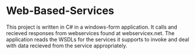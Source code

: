 # Web-Based-Services
This project is written in C# in a windows-form application. It calls and recieved responses from webservices found at webservicex.net. The application reads the WSDLs for the services it supports to invoke and deal with data recieved from the service appropriately.
